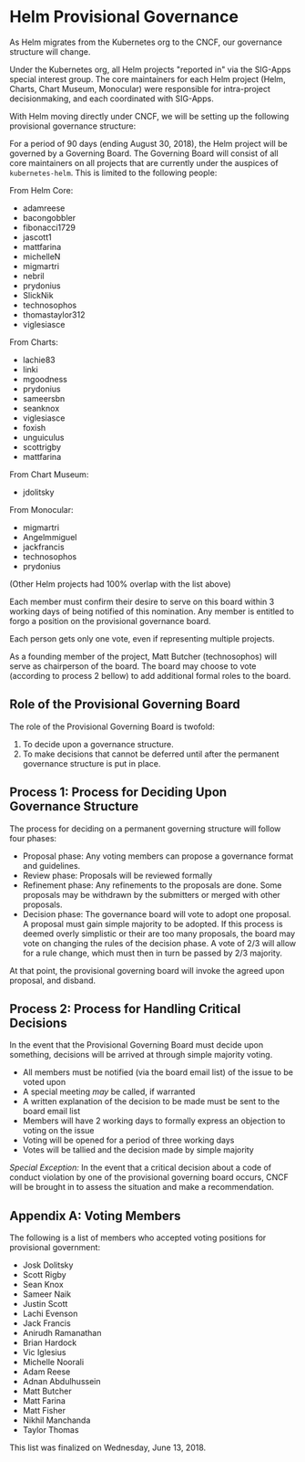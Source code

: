# Helm Provisional Governance

As Helm migrates from the Kubernetes org to the CNCF, our governance structure will change.

Under the Kubernetes org, all Helm projects "reported in" via the SIG-Apps special interest group. The core maintainers for each Helm project (Helm, Charts, Chart Museum, Monocular) were responsible for intra-project decisionmaking, and each coordinated with SIG-Apps.

With Helm moving directly under CNCF, we will be setting up the following provisional governance structure:

For a period of 90 days (ending August 30, 2018), the Helm project will be governed by a Governing Board. The Governing Board will consist of all core maintainers on all projects that are currently under the auspices of `kubernetes-helm`. This is limited to the following people:

From Helm Core:

  - adamreese
  - bacongobbler
  - fibonacci1729
  - jascott1
  - mattfarina
  - michelleN
  - migmartri
  - nebril
  - prydonius
  - SlickNik
  - technosophos
  - thomastaylor312
  - viglesiasce

From Charts:

  - lachie83
  - linki
  - mgoodness
  - prydonius
  - sameersbn
  - seanknox
  - viglesiasce
  - foxish
  - unguiculus
  - scottrigby
  - mattfarina

From Chart Museum:

  - jdolitsky
 
From Monocular:

  - migmartri
  - Angelmmiguel
  - jackfrancis
  - technosophos
  - prydonius

(Other Helm projects had 100% overlap with the list above)

Each member must confirm their desire to serve on this board within 3 working days of being notified of this nomination. Any member is entitled to forgo a position on the provisional governance board.

Each person gets only one vote, even if representing multiple projects.

As a founding member of the project, Matt Butcher (technosophos) will serve as chairperson of the board. The board may choose to vote (according to process 2 bellow) to add additional formal roles to the board.

## Role of the Provisional Governing Board

The role of the Provisional Governing Board is twofold:

1. To decide upon a governance structure.
2. To make decisions that cannot be deferred until after the permanent governance structure is put in place.

## Process 1: Process for Deciding Upon Governance Structure

The process for deciding on a permanent governing structure will follow four phases:

- Proposal phase: Any voting members can propose a governance format and guidelines.
- Review phase: Proposals will be reviewed formally
- Refinement phase: Any refinements to the proposals are done. Some proposals may be withdrawn by the submitters or merged with other proposals.
- Decision phase: The governance board will vote to adopt one proposal. A proposal must gain simple majority to be adopted. If this process is deemed overly simplistic or their are too many proposals, the board may vote on changing the rules of the decision phase. A vote of 2/3 will allow for a rule change, which must then in turn be passed by 2/3 majority.

At that point, the provisional governing board will invoke the agreed upon proposal, and disband.

## Process 2: Process for Handling Critical Decisions

In the event that the Provisional Governing Board must decide upon something, decisions will be arrived at through simple majority voting.

- All members must be notified (via the board email list) of the issue to be voted upon
- A special meeting _may_ be called, if warranted
- A written explanation of the decision to be made must be sent to the board email list
- Members will have 2 working days to formally express an objection to voting on the issue
- Voting will be opened for a period of three working days
- Votes will be tallied and the decision made by simple majority

*Special Exception:* In the event that a critical decision about a code of conduct violation by one of the provisional governing board occurs, CNCF will be brought in to assess the situation and make a recommendation.

## Appendix A: Voting Members

The following is a list of members who accepted voting positions for provisional government:

* Josk Dolitsky
* Scott Rigby
* Sean Knox
* Sameer Naik
* Justin Scott
* Lachi Evenson
* Jack Francis
* Anirudh Ramanathan
* Brian Hardock
* Vic Iglesius
* Michelle Noorali
* Adam Reese
* Adnan Abdulhussein
* Matt Butcher
* Matt Farina
* Matt Fisher
* Nikhil Manchanda
* Taylor Thomas

This list was finalized on Wednesday, June 13, 2018.
